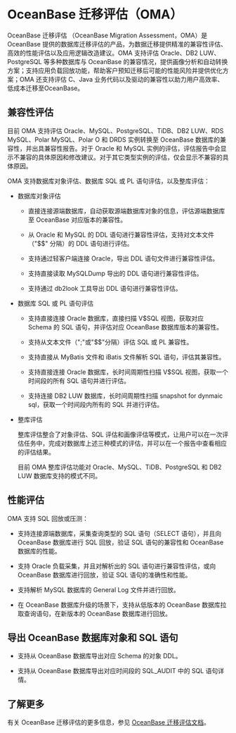 # OceanBase 迁移评估（OMA）

OceanBase 迁移评估 （OceanBase Migration Assessment，OMA）是 OceanBase 提供的数据库迁移评估的产品，为数据迁移提供精准的兼容性评估、高效的性能评估以及应用逻辑改造建议。OMA 支持评估 Oracle、DB2 LUW、PostgreSQL 等多种数据库与 OceanBase 的兼容情况，提供画像分析和自动转换方案；支持应用负载回放功能，帮助客户预知迁移后可能的性能风险并提供优化方案；OMA 还支持评估 C、Java 业务代码以及驱动的兼容性以助力用户高效率、低成本迁移至OceanBase。

## 兼容性评估

目前 OMA 支持评估 Oracle、MySQL、PostgreSQL、TiDB、DB2 LUW、RDS MySQL、Polar MySQL、Polar O 和 DRDS 实例转换至 OceanBase 数据库的兼容性，并出具兼容性报告。对于 Oracle 和 MySQL 实例的评估，评估报告中会显示不兼容的具体原因和修改建议。对于其它类型实例的评估，仅会显示不兼容的具体原因。

OMA 支持数据库对象评估、数据库 SQL 或 PL 语句评估，以及整库评估：

* 数据库对象评估

  * 直接连接源端数据库，自动获取源端数据库对象的信息，评估源端数据库至 OceanBase 对应版本的兼容性。

  * 从 Oracle 和 MySQL 的 DDL 语句进行兼容性评估，支持对文本文件（"$$" 分隔）的 DDL 语句进行评估。

  * 支持通过轻客户端连接 Oracle，导出 DDL 语句文件进行兼容性评估。

  * 支持直接读取 MySQLDump 导出的 DDL 语句进行兼容性评估。

  * 支持通过 db2look 工具导出 DDL 语句进行兼容性评估。

* 数据库 SQL 或 PL 语句评估

  * 支持直接连接 Oracle 数据库，直接扫描 V$SQL 视图，获取对应 Schema 的 SQL 语句，并评估对应 OceanBase 数据库版本的兼容性。

  * 支持从文本文件（";"或"$$"分隔）评估 SQL 或 PL 兼容性。

  * 支持直接从 MyBatis 文件和 iBatis 文件解析 SQL 语句，评估其兼容性。

  * 支持直接连接 Oracle 数据库，长时间周期性扫描 V$SQL 视图，获取一个时间段的所有 SQL 语句并进行评估。

  * 支持连接 DB2 LUW 数据库，长时间周期性扫描 snapshot for dynmaic sql，获取一个时间段内所有的 SQL 并进行评估。

* 整库评估

  整库评估整合了对象评估、SQL 评估和画像评估等模式，让用户可以在一次评估任务中，完成对数据库上述三种模式的评估，并可以在一个报告中查看相应的评估结果。

  目前 OMA 整库评估功能对 Oracle、MySQL、TiDB、PostgreSQL 和 DB2 LUW 数据库支持的模式不同。

## 性能评估

OMA 支持 SQL 回放或压测：

* 支持连接源端数据库，采集查询类型的 SQL 语句（SELECT 语句），并且向 OceanBase 数据库进行 SQL 回放，验证 SQL 语句的兼容性和 OceanBase 数据库的性能。

* 支持 Oracle 负载采集，并且对解析出的 SQL 语句进行兼容性评估，或向 OceanBase 数据库进行回放，验证 SQL 语句的准确性和性能。

* 支持解析 MySQL 数据库的 General Log 文件并进行回放。

* 在 OceanBase 数据库升级的场景下，支持从低版本的 OceanBase 数据库拉取查询语句，在新版本的 OceanBase 数据库进行回放。

## 导出 OceanBase 数据库对象和 SQL 语句

* 支持从 OceanBase 数据库导出对应 Schema 的对象 DDL。

* 支持从 OceanBase 数据库导出对应时间段的 SQL_AUDIT 中的 SQL 语句详情。

## 了解更多

有关 OceanBase 迁移评估的更多信息，参见 [OceanBase 迁移评估文档](https://www.oceanbase.com/docs/oma-doc-cn)。